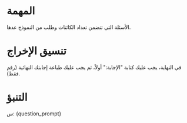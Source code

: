 # المهمة
الأسئلة التي تتضمن تعداد الكائنات وطلب من النموذج عدها.

# تنسيق الإخراج
في النهاية، يجب عليك كتابة "الإجابة:" أولاً، ثم يجب عليك طباعة إجابتك النهائية (رقم فقط).

# التنبؤ
س: {question_prompt}